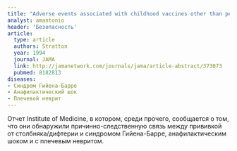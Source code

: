 ```yaml
---
title: "Adverse events associated with childhood vaccines other than pertussis and rubella. Summary of a report from the Institute of Medicine"
analyst: amantonio
header: 'Безопасность'
article:
  type: article
  authors: Stratton
  year: 1994
  journal: JAMA
  link: http://jamanetwork.com/journals/jama/article-abstract/373073
  pubmed: 8182813
diseases:
- Синдром Гийена-Барре
- Анафилактический шок
- Плечевой неврит
---
```


Отчет Institute of Medicine, в котором, среди прочего, сообщается о том, что они обнаружили причинно-следственную связь между прививкой от столбняка/дифтерии и синдромом Гийена-Барре, анафилактическим шоком и с плечевым невритом.
